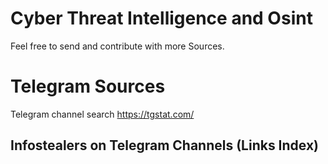 # Cyber Threat Intelligence and Osint 

Feel free to send and contribute with more Sources.


# Telegram Sources

Telegram channel search
https://tgstat.com/

## Infostealers on Telegram Channels (Links Index)





